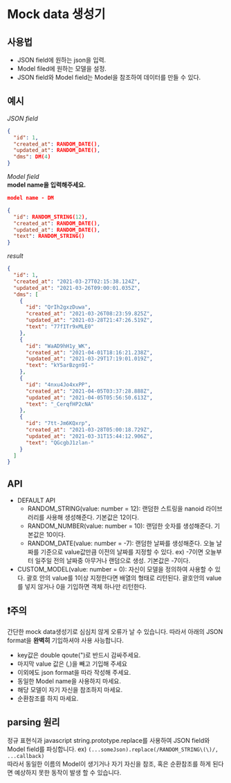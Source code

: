# Mock data 생성기

## 사용법
- JSON field에 원하는 json을 입력.
- Model filed에 원하는 모델을 설정.
- JSON field와 Model field는 Model을 참조하여 데이터를 만들 수 있다.

## 예시
*JSON field*
```json
{
  "id": 1,
  "created_at": RANDOM_DATE(),
  "updated_at": RANDOM_DATE(),
  "dms": DM(4)
}
```
*Model field*<br/>
**model name을 입력해주세요.**
```json
model name - DM

{
  "id": RANDOM_STRING(12),
  "created_at": RANDOM_DATE(),
  "updated_at": RANDOM_DATE(),
  "text": RANDOM_STRING()
}
```
*result*
```json
{
  "id": 1,
  "created_at": "2021-03-27T02:15:38.124Z",
  "updated_at": "2021-03-26T09:00:01.035Z",
  "dms": [
    {
      "id": "QrIh2gxzDuwa",
      "created_at": "2021-03-26T08:23:59.825Z",
      "updated_at": "2021-03-28T21:47:26.519Z",
      "text": "77fITr9xMLE0"
    },
    {
      "id": "WaAD9hH1y_WK",
      "created_at": "2021-04-01T18:16:21.238Z",
      "updated_at": "2021-03-29T17:19:01.019Z",
      "text": "kY5arBzgn9I-"
    },
    {
      "id": "4nxu4Jo4xxPP",
      "created_at": "2021-04-05T03:37:28.888Z",
      "updated_at": "2021-04-05T05:56:50.613Z",
      "text": "_CerqfHP2cNA"
    },
    {
      "id": "7tt-Jm6KQxrp",
      "created_at": "2021-03-28T05:00:18.729Z",
      "updated_at": "2021-03-31T15:44:12.906Z",
      "text": "QGcgbJ1zlan-"
    }
  ]
}
```

## API
- DEFAULT API
  - RANDOM_STRING(value: number = 12): 랜덤한 스트링을 nanoid 라이브러리를 사용해  생성해준다. 기본값은 12이다.
  - RANDOM_NUMBER(value: number = 10): 랜덤한 숫자를 생성해준다. 기본값은 10이다.
  - RANDOM_DATE(value: number = -7): 랜덤한 날짜를 생성해준다. 오늘 날짜를 기준으로 value값만큼 이전의 날짜를 지정할 수 있다. ex) -7이면 오늘부터 일주일 전의 날짜중 아무거나 랜덤으로 생성. 기본값은 -7이다.
- CUSTOM_MODEL(value: number = 0): 자신이 모델을 정의하여 사용할 수 있다. 괄호 안의 value를 1이상 지정한다면 배열의 형태로 리턴된다. 괄호안의 value를 넣지 않거나 0을 기입하면 객체 하나만 리턴한다.

## ❗️주의
간단한 mock data생성기로 심심치 않게 오류가 날 수 있습니다. 따라서 아래의 JSON format을 **완벽히** 기입하셔야 사용 사능합니다.
- key값은 double qoute(")로 반드시 감싸주세요.
- 마지막 value 값은 (,)을 빼고 기입해 주세요
- 이외에도 json format을 따라 작성해 주세요.
- 동일한 Model name을 사용하지 마세요.
- 해당 모델이 자기 자신을 참조하지 마세요.
- 순환참조를 하지 마세요.

## parsing 원리
정규 표현식과 javascript string.prototype.replace를 사용하여 JSON field와 Model field를 파싱합니다. ex) `(...someJson).replace(/RANDOM_STRING\(\)/, ...callback)`<br />
따라서 동일한 이름의 Model이 생기거나 자기 자신을 참조, 혹은 순환참조를 하게 된다면 예상하지 못한 동작이 발생 할 수 있습니다.
